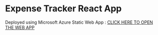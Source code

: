 # Expense Tracker React App

Deployed using Microsoft Azure Static Web App : [CLICK HERE TO OPEN THE WEB APP](https://yellow-mushroom-054415c10.2.azurestaticapps.net) 
